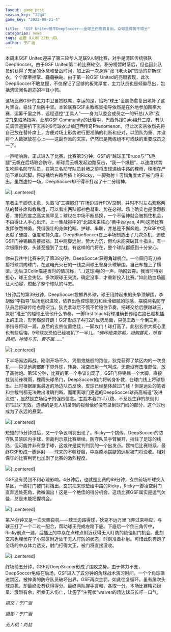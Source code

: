 ```yaml
---
layout: game_post
season_key: "22q4"
game_key: "2022-08-21-4"

title:  "GSF United憾平DeepSoccer——金球王伤愈首复出，众球星得势不得分"
categories: news
tags: 战报 9人制 22秋 U队
author: 宁广涵
---
```


本周末GSF United迎来了第三轮华人足联9人制比赛，对手是湾区传统强队DeepSoccer。由于GSF United第二轮比赛轮空，积分榜暂时落后，但也因此队员们获得了充足的休息和备战时间，加上第一次身穿“张飞老火锅”赞助的崭新球衣，个个摩拳擦掌、~~蠢蠢欲动~~。由于第一轮GSF United的亮眼表现，此次DeepSoccer不敢怠慢，不仅保证了足够的板凳厚度，主力队员也是倾巢尽出，包括湾区闻名遐迩的神锋小郭。

这场比赛GSF的主力中卫自然缺席，幸运的是，恰巧“球王”金鹏伤愈复出填补了这片空白，稳住了后防中坚。本轮联赛GSF主教练吴指导依然是在外地参加围棋大赛，运筹千里之外，远程遥控“工具人”——身为队委会成员之一的轩总(人称“玄宗”)来临场指挥。此前GSF Community的比赛中，巴西外援Caio梅开二度，有队员调侃道要扒下玄宗的9号球衣以飨巴西传奇Phenomenon。但此次玄宗依然先将自己放在替补席上，方便对场上形势进行更准确的判断和应对，以团队为重、并没将个人数据放在心上——这副作派的玄宗，俨然已是教练组不可或缺的重要成员之一了。

一声哨响后，正式进入了比赛。比赛第3分钟，GSF的“越球王”Bruce与“飞毛腿”云帆在后场联合防守，断球后云帆发起边路反击，“我一个爆趟”，以速度优势生吃两名防守队员，在第三名防守队员封堵之前将皮球递给中路的稞雨，稞雨在严防下难以起脚，将球捅给右路后插上的Ricky，一脚劲射！可惜角度太正被门将击出。虽然虚惊一场，DeepSoccer却不得不打起了十二分精神。

![](/assets/img/news/season-22/r3-u-dbs/1.gif){:.centered}

笔者由于脚伤未愈，头戴“矿工探照灯”在场边进行POV录制，并时不时左右观察两队的替补席和教练组，可以看出两队都神色凝重、势在必得。场上确实也是激烈胶着，拼抢烈度之高实属罕见；球权在中场不断易换，一个不留神就会被抓住机会，不由得让人手心出汗。上一集战报中的“北邮未来核心”黄中焱(yan, 4声)这场比赛发挥依然神勇，凭借强壮的身体抢断、护球、串联，并总是不懈奔跑，为GSF中场贡献了硬度、强度和持久度。DeepBlueSoccer在上半场制造出了几次杀机，迫使GSF门神锡麟高接抵挡。其中两脚远射，势大力沉，但均未能突破其十指关。有一次极限扑救，头甚至撞到了立柱。有这样的门将在，整个球队都感到十分安心。

你来我往中比赛来到了第38分钟，DeepSoccer获得角球机会。一个圆月弯刀直接将球罚向球门，在这电光火石的一线之间球王舍身头球解围，自己却撞上了横梁。边后卫Colin描述当时的情况称，“...(这球)嘣的一声，响彻云霄。我当时特别担心，球王会失忆。多次跟球王交流，确定没事，才重新投入比赛。”如此热血场面让人动容，燃起了整个球队的斗志。

1分钟后的第39分钟，DeepSoccer投掷界外球，球王用肿起来的头争顶解围，李胡傲“李指导”后场组织进攻，依靠出色控球能力和丝滑细腻的球感，摆脱两名防守队员后将球传给右路空当。狄克拿球后不慌不忙稳住节奏，把球交给后腰越球王，兼职“准王”的越球王管他什么节奏，一脚first touch将球准确长传给右路已趁机插上的王政，形势豁然开朗！GSF形成了4打2的优势局面，只见王政一个倒三角，李指导将球一漏，身后的玄宗位置绝佳，一脚攻门！球打高了。此刻玄宗大概心里也有些后悔，9号球衣恐怕已经被扒了一半儿，“*佛印绝类弥勒，袒胸露乳，矫首昂视，神情与苏、黄不属……*”

![](/assets/img/news/season-22/r3-u-dbs/6.gif){:.centered}

下半场易边再战。刚刚开场不久，凭借鬼魅般的跑位，狄克获得了禁区内的一次良机——只见他胸部卸下界外球，转身、凌空扫射一气呵成，无奈没有击准部位，放了高射炮。第50分钟，比赛的第一个争议出现了，GSF门将锡麟一个大脚，直接找到前锋稞雨，稞雨头球吊门，DeepSoccer的门将转身补救，在球门线上将球捞出。此时根据距离最近的场边队员反映，皮球已经整体越过门线！但是远处的笔者和主裁判都无法做出准确判断。而距离球门更远的DeepSoccer球员高喊道“没进没进”，显然是立场给予的强烈信念。主裁本着四平八稳、不惹是生非的原则判罚“进球”无效。遗憾的是无人机录制的视频恰好没有录到球门线的部分，这个球也成为了永远的悬案。

![](/assets/img/news/season-22/r3-u-dbs/2.gif){:.centered}

短短的15分钟过后，又一个争议判罚出现了。Ricky一个挑传，DeepSoccer的防守队员禁区内手球，但裁判示意比赛继续。防守队员手臂展开，挡住了足球的线路，但可能并非有意手球，这或许是裁判判罚的一个出发点。愣神后比赛继续，最终GSF形成一脚远射——球来的不够舒服，中焱原地摆腿的远射被门将没收。相对保守的比赛判罚也加剧了比赛的激烈程度。

![](/assets/img/news/season-22/r3-u-dbs/3.gif){:.centered}

GSF没有受到不利心理影响，4分钟后，也就是比赛的69分钟，玄宗前场断球突入禁区，一脚打门被门将挡出，玄宗把来球垫给中路的Ricky，Ricky一脚凌空射门直奔远处死角，微微偏出！这是一个绝佳的得分机会。这场比赛GSF属实是运气欠佳，总是未能把握机会。

![](/assets/img/news/season-22/r3-u-dbs/4.gif){:.centered}

第74分钟又是一次天赐良机——球王边路得球，狄克不远万里飞奔过来响应，与球王打了一个二过一配合，帮助球王完成左路下底。下底后一个倒三角传中，Ricky前点一漏，后插上的中焱在点球点附近获得无人盯防的绝佳射门机会。此刻玄宗也埋伏在了小禁区附近处于无人盯防的状态，时刻准备补射。可惜此刻奔跑了全场的中焱体力透支，射门打得太正，被门将直接没收。

![](/assets/img/news/season-22/r3-u-dbs/5.gif){:.centered}

终场前五分钟，GSF对DeepSoccer形成了围攻之势。由于体力不支，DeepSoccer龟缩在后场，GSF进入了五分钟的角球战术演习时间。一个个角球砸进禁区，被神勇的防守队员破坏出界，GSF再次主罚，如此往复循环。虽有屡次头球良机，却最终没有获得得分。最终两队握手言和，各取一分。本场比赛精彩纷呈、激烈有余，所幸无人伤亡，让签了“生死状”waiver的场边球员长吁一口气。


*撰文：宁广涵*

*摄影：宁广涵*

*无人机：刘喆*
